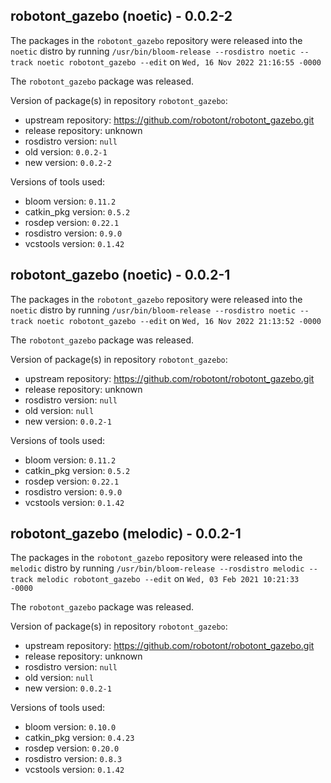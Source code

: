 ## robotont_gazebo (noetic) - 0.0.2-2

The packages in the `robotont_gazebo` repository were released into the `noetic` distro by running `/usr/bin/bloom-release --rosdistro noetic --track noetic robotont_gazebo --edit` on `Wed, 16 Nov 2022 21:16:55 -0000`

The `robotont_gazebo` package was released.

Version of package(s) in repository `robotont_gazebo`:

- upstream repository: https://github.com/robotont/robotont_gazebo.git
- release repository: unknown
- rosdistro version: `null`
- old version: `0.0.2-1`
- new version: `0.0.2-2`

Versions of tools used:

- bloom version: `0.11.2`
- catkin_pkg version: `0.5.2`
- rosdep version: `0.22.1`
- rosdistro version: `0.9.0`
- vcstools version: `0.1.42`


## robotont_gazebo (noetic) - 0.0.2-1

The packages in the `robotont_gazebo` repository were released into the `noetic` distro by running `/usr/bin/bloom-release --rosdistro noetic --track noetic robotont_gazebo --edit` on `Wed, 16 Nov 2022 21:13:52 -0000`

The `robotont_gazebo` package was released.

Version of package(s) in repository `robotont_gazebo`:

- upstream repository: https://github.com/robotont/robotont_gazebo.git
- release repository: unknown
- rosdistro version: `null`
- old version: `null`
- new version: `0.0.2-1`

Versions of tools used:

- bloom version: `0.11.2`
- catkin_pkg version: `0.5.2`
- rosdep version: `0.22.1`
- rosdistro version: `0.9.0`
- vcstools version: `0.1.42`


## robotont_gazebo (melodic) - 0.0.2-1

The packages in the `robotont_gazebo` repository were released into the `melodic` distro by running `/usr/bin/bloom-release --rosdistro melodic --track melodic robotont_gazebo --edit` on `Wed, 03 Feb 2021 10:21:33 -0000`

The `robotont_gazebo` package was released.

Version of package(s) in repository `robotont_gazebo`:

- upstream repository: https://github.com/robotont/robotont_gazebo.git
- release repository: unknown
- rosdistro version: `null`
- old version: `null`
- new version: `0.0.2-1`

Versions of tools used:

- bloom version: `0.10.0`
- catkin_pkg version: `0.4.23`
- rosdep version: `0.20.0`
- rosdistro version: `0.8.3`
- vcstools version: `0.1.42`


